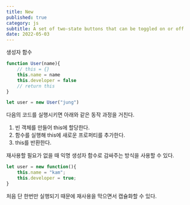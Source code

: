 ```yaml
---
title: New
published: true
category: js
subtitle: A set of two-state buttons that can be toggled on or off
date: 2022-05-03
---
```


생성자 함수

```jsx
function User(name){
	// this = {}
	this.name = name
	this.developer = false
	// return this
}

let user = new User("jung")
```

다음의 코드를 실행시키면 아래와 같은 동작 과정을 거친다.

1. 빈 객체를 만들어 this에 할당한다.
2. 함수를 실행해 this에 새로운 프로퍼티를 추가한다.
3. this를 반환한다.

재사용할 필요가 없을 때 익명 생성자 함수로 감싸주는 방식을 사용할 수 있다.

```jsx
let user = new function(){
	this.name = "kam";
	this.developer = true;
}
```

처음 단 한번만 실행되기 때문에 재사용을 막으면서 캡슐화할 수 있다.